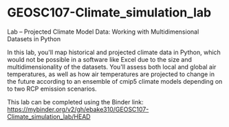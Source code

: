 # GEOSC107-Climate_simulation_lab
Lab  – Projected Climate Model Data:  Working with Multidimensional Datasets in Python

In this lab, you'll map historical and projected climate data in Python, which would not be possible in a software like Excel due to the size and multidimensionality of the datasets. You'll assess both local and global air temperatures, as well as how air temperatures are projected to change in the future according to an ensemble of cmip5 climate models depending on to two RCP emission scenarios. 

This lab can be completed using the Binder link: https://mybinder.org/v2/gh/ebake310/GEOSC107-Climate_simulation_lab/HEAD
